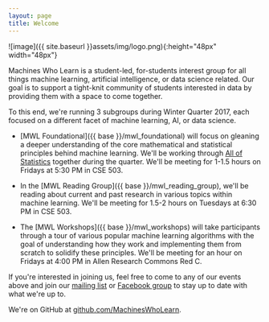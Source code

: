 ```yaml
---
layout: page
title: Welcome
---
```


![image]({{ site.baseurl }}assets/img/logo.png){:height="48px" width="48px"}

Machines Who Learn is a student-led, for-students interest group for all things
machine learning, artificial intelligence, or data science related. Our goal is
to support a tight-knit community of students interested in data by providing
them with a space to come together.

To this end, we're running 3 subgroups during Winter Quarter 2017, each focused
on a different facet of machine learning, AI, or data science.

- [MWL Foundational]({{ base }}/mwl_foundational) will focus on gleaning a
  deeper understanding of the core mathematical and statistical principles behind
  machine learning. We'll be working through
  [All of Statistics](http://www.stat.cmu.edu/~larry/all-of-statistics/) together
  during the quarter. We'll be meeting for 1-1.5 hours on Fridays at 5:30 PM in
  CSE 503.

- In the [MWL Reading Group]({{ base }}/mwl_reading_group), we'll be reading
  about current and past research in various topics within machine learning.
  We'll be meeting for 1.5-2 hours on Tuesdays at 6:30 PM in CSE 503.

- The [MWL Workshops]({{ base }}/mwl_workshops) will take participants through a
  tour of various popular machine learning algorithms with the goal of
  understanding how they work and implementing them from scratch to solidify
  these principles. We'll be meeting for an hour on Fridays at 4:00 PM in Allen
  Research Commons Red C.

If you're interested in joining us, feel free to come to any of our events
above and join our [mailing list](https://groups.google.com/forum/#!forum/machines-who-learn/join) or
[Facebook group](https://www.facebook.com/groups/MachinesWhoLearn) to stay up to
date with what we're up to.

We're on GitHub at [github.com/MachinesWhoLearn](https://github.com/MachinesWhoLearn).
